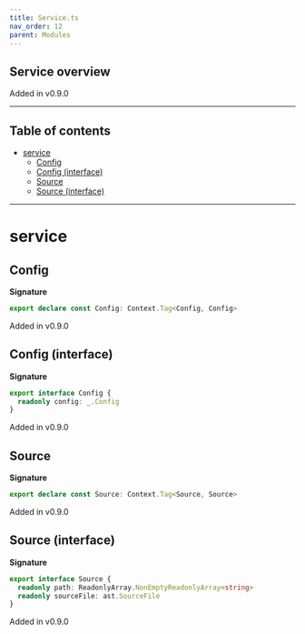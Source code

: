 ```yaml
---
title: Service.ts
nav_order: 12
parent: Modules
---
```


## Service overview

Added in v0.9.0

---

<h2 class="text-delta">Table of contents</h2>

- [service](#service)
  - [Config](#config)
  - [Config (interface)](#config-interface)
  - [Source](#source)
  - [Source (interface)](#source-interface)

---

# service

## Config

**Signature**

```ts
export declare const Config: Context.Tag<Config, Config>
```

Added in v0.9.0

## Config (interface)

**Signature**

```ts
export interface Config {
  readonly config: _.Config
}
```

Added in v0.9.0

## Source

**Signature**

```ts
export declare const Source: Context.Tag<Source, Source>
```

Added in v0.9.0

## Source (interface)

**Signature**

```ts
export interface Source {
  readonly path: ReadonlyArray.NonEmptyReadonlyArray<string>
  readonly sourceFile: ast.SourceFile
}
```

Added in v0.9.0
